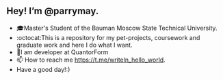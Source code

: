 ## Hey! I’m @parrymay.
- :mortar_board:Master's Student of the Bauman Moscow State Technical University.
- :octocat:This is a repository for my pet-projects, coursework and graduate work and here I do what I want.
- :briefcase:I am developer at QuantorForm
- 📫 How to reach me https://t.me/writeln_hello_world.
- Have a good day!:)
